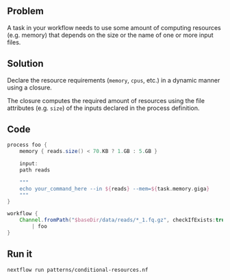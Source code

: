 ## Problem 

A task in your workflow needs to use some amount of computing 
resources (e.g. memory) that depends on the size or the name of one 
or more input files. 

## Solution 

Declare the resource requirements (`memory`, `cpus`, etc.)
in a dynamic manner using a closure. 

The closure computes the required amount of resources using the file 
attributes (e.g. `size`) of the inputs declared in the process
definition.

## Code 

```groovy
process foo {
    memory { reads.size() < 70.KB ? 1.GB : 5.GB }

    input:
    path reads

    """
    echo your_command_here --in ${reads} --mem=${task.memory.giga}
    """
}

workflow {
    Channel.fromPath("$baseDir/data/reads/*_1.fq.gz", checkIfExists:true) \
        | foo
}
```

## Run it 

```bash
nextflow run patterns/conditional-resources.nf
```
